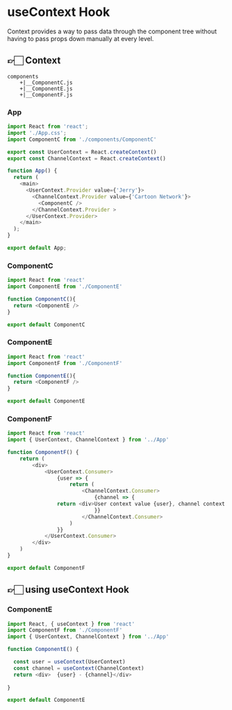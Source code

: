#   useContext Hook

Context provides a way to pass data through the component tree without having to pass props down manually at every level.

## 👉🏻   Context
```
components
    +|__ComponentC.js
    +|__ComponentE.js
    +|__ComponentF.js
```

### App
```js
import React from 'react';
import './App.css';
import ComponentC from './components/ComponentC'

export const UserContext = React.createContext()
export const ChannelContext = React.createContext()

function App() {
  return (
    <main>
      <UserContext.Provider value={'Jerry'}>
        <ChannelContext.Provider value={'Cartoon Network'}>
          <ComponentC />
        </ChannelContext.Provider >
      </UserContext.Provider>
    </main>
  );
}

export default App;
```

### ComponentC
```js
import React from 'react'
import ComponentE from './ComponentE'

function ComponentC(){
  return <ComponentE />
}

export default ComponentC
```

### ComponentE
```js
import React from 'react'
import ComponentF from './ComponentF'

function ComponentE(){
  return <ComponentF />
}

export default ComponentE
```

### ComponentF
```js
import React from 'react'
import { UserContext, ChannelContext } from '../App'

function ComponentF() {
	return (
		<div>
			<UserContext.Consumer>
				{user => {
					return (
						<ChannelContext.Consumer>
							{channel => {
                return <div>User context value {user}, channel context value {channel}</div>
							}}
						</ChannelContext.Consumer>
					)
				}}
			</UserContext.Consumer>
		</div>
	)
}

export default ComponentF
```

##  👉🏻  using useContext Hook

### ComponentE
```js
import React, { useContext } from 'react'
import ComponentF from './ComponentF'
import { UserContext, ChannelContext } from '../App'

function ComponentE() {

  const user = useContext(UserContext)
  const channel = useContext(ChannelContext)
  return <div>  {user} - {channel}</div>
  
}

export default ComponentE
```